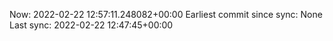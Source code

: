 Now: 2022-02-22 12:57:11.248082+00:00 Earliest commit since sync: None Last sync: 2022-02-22 12:47:45+00:00
